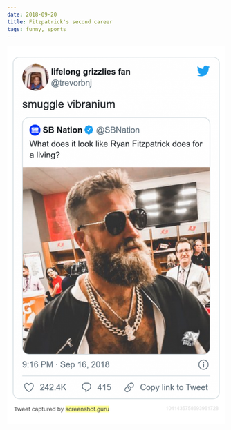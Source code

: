 ```yaml
---
date: 2018-09-20
title: Fitzpatrick's second career
tags: funny, sports
---
```


![fitz](https://raw.githubusercontent.com/muneer78/muneer78.github.io/master/images/fitz.png)



